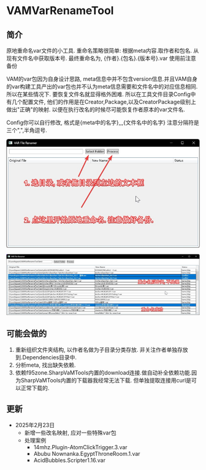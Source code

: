 ﻿# VAMVarRenameTool
## 简介
原地重命名var文件的小工具. 
重命名策略很简单: 根据meta内容.取作者和包名. 从现有文件名中获取版本号.
最终重命名为, {作者}.{包名}.{版本号}.var
使用前注意备份

VAM的var包因为自身设计思路, meta信息中并不包含version信息.并且VAM自身的var构建工具产出的var包也并不认为meta信息需要和文件名中的对应信息相同.
所以在某些情况下. 要恢复文件名就显得格外困难.
所以在工具文件目录Config中有几个配置文件, 他们的作用是在Creator,Package,以及CreatorPackage级别上做出"正确"的映射. 以便在执行改名的时候尽可能恢复作者原本的var文件名.

Config你可以自行修改, 格式是{meta中的名字},,,{文件名中的名字}
注意分隔符是三个",",半角逗号.

![VAMVarRenameTool_gHpMLXrVbQ.jpg](VAMVarRenameTool_gHpMLXrVbQ.jpg)

![VAMVarRenameTool_pgkwaN7wTp.jpg](VAMVarRenameTool_pgkwaN7wTp.jpg)

## 可能会做的

1. 重新组织文件夹结构, 以作者名做为子目录分类存放. 非关注作者单独存放到.Dependencies目录中.
2. 分析meta, 找出缺失依赖.
3. 依赖f95zone.SharpVaMTools内置的download连接.做自动补全依赖功能.因为SharpVaMTools内置的下载器我经常无法下载. 但单独提取连接用curl是可以正常下载的.

## 更新
- 2025年2月23日
  - 新增一些改名映射, 应对一些特殊var包
  - 处理案例
    - 14mhz.Plugin-AtomClickTrigger.3.var
    - Abubu Nownanka.EgyptThroneRoom.1.var
    - AcidBubbles.Scripter1.16.var
